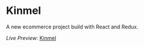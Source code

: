# Kinmel
A new ecommerce project build with React and Redux.


_Live Preview:_ <a href="https://kinmel/netlify.app">Kinmel</a>

